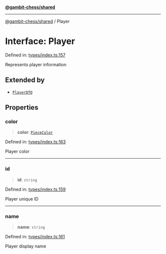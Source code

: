 [**@gambit-chess/shared**](../README.md)

***

[@gambit-chess/shared](../globals.md) / Player

# Interface: Player

Defined in: [types/index.ts:157](https://github.com/cango91/gambit-chess/blob/b8ea13e4976c99c29d095eae7bc504b86f9add51/shared/src/types/index.ts#L157)

Represents player information

## Extended by

- [`PlayerDTO`](PlayerDTO.md)

## Properties

### color

> **color**: [`PieceColor`](../type-aliases/PieceColor.md)

Defined in: [types/index.ts:163](https://github.com/cango91/gambit-chess/blob/b8ea13e4976c99c29d095eae7bc504b86f9add51/shared/src/types/index.ts#L163)

Player color

***

### id

> **id**: `string`

Defined in: [types/index.ts:159](https://github.com/cango91/gambit-chess/blob/b8ea13e4976c99c29d095eae7bc504b86f9add51/shared/src/types/index.ts#L159)

Player unique ID

***

### name

> **name**: `string`

Defined in: [types/index.ts:161](https://github.com/cango91/gambit-chess/blob/b8ea13e4976c99c29d095eae7bc504b86f9add51/shared/src/types/index.ts#L161)

Player display name
